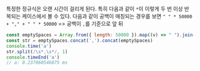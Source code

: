 특정한 정규식은 오랜 시간이 걸리게 된다.  특히 다음과 같이 `*`이 이렇게 두 번 이상 반복되는 케이스에서 볼 수 있다.  다음과 같이 공백이 매칭되는 경우를 보면
`" " * 50000 + "," + " " * 50000` => 공백이 `,`를 기준으로 앞 뒤

```js
const emptySpaces = Array.from({ length: 50000 }).map((v) => " ").join("")
const str = emptySpaces.concat(',').concat(emptySpaces)
console.time('a')
str.split(/\s*,\s*/, 1)
console.timeEnd('a')
// a: 0.237060546875 ms
```